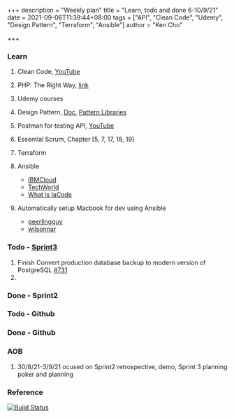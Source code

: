 +++
description = "Weekly plan"
title = "Learn, todo and done 6-10/9/21"
date = 2021-09-06T11:39:44+08:00
tags = ["API", "Clean Code", "Udemy", "Design Pattern", "Terraform", "Ansible"]
author = "Ken Cho"

+++  
### Learn
1. Clean Code, [YouTube](https://www.youtube.com/watch?v=7EmboKQH8lM)
2. PHP: The Right Way, [link](https://phptherightway.com/)
3. Udemy courses
4. Design Pattern, [Doc](https://designpatternsphp.readthedocs.io/en/latest/README.html), [Pattern Libraries](https://medium.com/@whatjackhasmade/pattern-libraries-abcc45c6144c)
5. Postman for testing API, [YouTube](https://www.freecodecamp.org/news/learn-how-to-use-postman-to-test-apis/)
6. Essential Scrum, Chapter [5, 7, 17, 18, 19]
7. Terraform
8. Ansible
    - [IBMCloud](https://www.youtube.com/watch?v=fHO1X93e4WA)
    - [TechWorld](https://www.youtube.com/watch?v=1id6ERvfozo)
    - [What is IaCode](https://www.youtube.com/watch?v=POPP2WTJ8es)

10. Automatically setup Macbook for dev using Ansible
    - [geerlingguy](https://github.com/geerlingguy/mac-dev-playbook)
    - [wilsonnar](https://wilsonmar.github.io/ansible-mac-osx-setup/)

### Todo - [Sprint3](https://github.com/orgs/gigascience/projects/7)
1. Finish Convert production database backup to modern version of PostgreSQL [#731](https://github.com/gigascience/gigadb-website/issues/731)
2. 
### Done - Sprint2

### Todo - Github

### Done - Github

### AOB
1. 30/8/21-3/9/21 ocused on Sprint2 retrospective, demo, Sprint 3 planning poker and planning 

### Reference


[![Build Status](https://travis-ci.com/kencho51/gigathing.svg?branch=master)](https://travis-ci.com/kencho51/gigathing)

